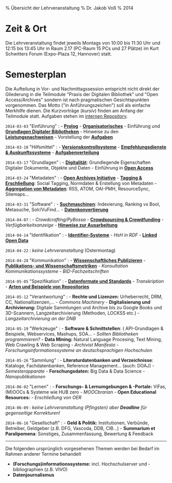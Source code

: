 % Übersicht der Lehrveranstaltung
% Dr. Jakob Voß
% 2014

# Zeit & Ort

Die Lehrveranstaltung findet jeweils Montags von 10:00 bis 11:30 Uhr und
12:15 bis 13:45 Uhr in Raum 2.17 (PC-Raum 15 PCs und 27 Plätze) im Kurt
Schwitters Forum (Expo-Plaza 12, Hannover) statt.

# Semesterplan

Die Aufteilung in Vor- und Nachmittagssession entspricht nicht direkt der
Gliederung in die Teilmodule "Praxis der Digitalen Bibliothek" und "Open
Access/Archives" sondern ist nach pragmatischen Gesichtspunkten vorgenommen.
Das Motto ("in Anführungszeichen") soll als einfache Merkhilfe dienen. Die
Kurzvorträge (*kursiv*) finden am Anfang der Teilmodule statt. Aufgaben stehen
im [internen Repository](https://github.com/hshdb/hshdb2014-aufgaben).

`2014-03-03` "Einführung"
  : - **[Prolog](2014-03-03/prolog.slides.md)**
    - **[Organisatorisches](2014-03-03/organisatorisches.slides.md)**
    - Einführung und **[Grundlagen Digitaler Bibliotheken](2014-03-03/einfuehrung-db.slides.md)**
    - Hinweise zu den **[Leistungsnachweisen](2014-03-03/leistungsnachweise.slides.md)**
    - Vorstellung der **[Aufgaben](2014-03-03/aufgaben.slides.md)**

`2014-03-10` "Hilfsmittel"
  : - **[Versionskontrollsysteme](2014-03-10/versionskontrollsysteme.slides.md)**
    - **[Empfehlungsdienste & Auskunftssysteme](2014-03-10/empfehlungsdienste.slides.md)**
    - **[Aufgabenverteilung](2014-03-10/aufgabenverteilung.slides.md)**

`2014-03-17` "Grundlagen"
  : - **[Digitalität](2014-03-17/digitalitaet.slides.md)**: Grundlegende Eigenschaften Digitaler Dokumente, Objekte und Daten
    - Einführung in **[Open Access](2014-03-17/einfuehrung-oa.slides.md)**

`2014-03-24` "Metadaten"
  : - **[Open Archives Initiative](2014-03-24/oai.slides.md)**
    - **[Tagging & Erschließung](2014-03-24/tagging-und-erschliessung.slides.md)**:
      Social Tagging, Normdaten & Erstellung von Metadaten
    - **[Aggregation von Metadaten](2014-03-24/metadaten-aggregation.slides.md)**:
      RSS, ATOM, OAI-PMH, ResourceSync, Sitemaps...

`2014-03-31` "Software"
  : - **[Suchmaschinen](2014-03-31/suchmaschinen.slides.md)**:
      Indexierung, Ranking vs Bool, Metasuche, Solr/VuFind... 
    - **[Datenkonvertierung](2014-03-31/datenkonvertierung.slides.md)**

`2014-04-07`
  : - *Crowdcrafting/PyBossa*
    - **[Crowdsourcing & Crowdfunding](2014-04-07/crowdsourcing-und-funding.slides.md)**
    - *Verfügbarkeitsanzeige*
    - **[Hinweise zur Ausarbeitung](2014-04-07/hinweise-ausarbeitung.slides.md)**

`2014-04-14` "Identifikation"
  : - **[Identifier-Systeme](2014-04-14/identifier.slides.md)** 
    - *HsH in RDF*
    - **[Linked Open Data](2014-04-14/semanticweb.slides.md)**

`2014-04-22`
  : *keine Lehrveranstaltung* (Ostermontag)

`2014-04-28` "Kommunikation"
  : - **[Wissenschaftliches Publizieren](2014-04-28/wissenschaft.slides.md)**
    - **[Publikations- und Wissenschaftsmetriken](2014-04-28/metriken.slides.md)**
    - *Konsultation Kommunikationssysteme*
    - *BID-Fachzeitschriften*

`2014-05-05` "Spezifikation"
  : - **[Datenformate und Standards](2014-05-05/datenformate.slides.md)**
    -  *Transkription*
    - **[Arten und Beispiele von Repositories](2014-05-05/repositories.slides.md)**

`2014-05-12` "Verantwortung"
  : - **Rechte und Lizenzen**:
      Urheberrecht, DRM, CC, Nationallizenzen,...
    -  *Commons Machinery*
    - **Digitalisierung und Archivierung:**
      Digitale Sammlungen und Archive bis zu Google Books und 3D-Scannern,
      Langzeitarchivierung (Methoden, LOCKSS etc.)
    -  *Langzeitarchivierung an der DNB*

`2014-05-19` "Werkzeuge"
 :  - **Software & Schnittstellen**: (
      API-Grundlagen & Beispiele, Webservices, Mashups, SOA...
    -  *Sollten Bibliotheken programmieren?*
    - **Data Mining:**
      Natural Language Procesing, Text Mining, Web Crawling & Web Scraping
    -  *Archivist Manifesto*
    -  *Forschungsinformationssysteme an deutschsprachigen Hochschulen*

`2014-05-26` "Sammlung"
  : - **Literaturdatenbanken und Verzeichnisse**:
      Kataloge, Fachdatenbanken, Reference Management... (auch: DOAJ)
    -  *Semesterapparate*
    - **Forschungsdaten:** Big Data & Data Science
    -  *Nanopublikationen*

`2014-06-02` "Lernen"
  : - **Forschungs- & Lernumgebungen & -Portale:**
      ViFas, (M)OOCs & Systeme wie HUB zero
    -  *MOOCbrarian*
    - **Open Educational Resources:**
    -  *Erschließung von OER*

`2014-06-09`
  : *keine Lehrveranstaltung (Pfingsten) aber **Deadline** für gegenseitige Korrekturen!*

`2014-06-16` "Gesellschaft"
  : - **Geld & Politik:**
      Institutionen, Verbünde, Betreiber, Geldgeber (z.B. DFG, Vascoda, DDB, CIB...)
    - **Summarium et Paralipomena**:
      Sonstiges, Zusammenfassung, Bewertung & Feedback

----

Die folgenden ursprünglich vorgesehenen Themen werden bei Bedarf im Rahmen
anderer Termine behandelt

- **(Forschungs)informationssysteme:** incl. Hochschulserver und -bibliographien (z.B. VIVO)
- **Datenjournalismus**


